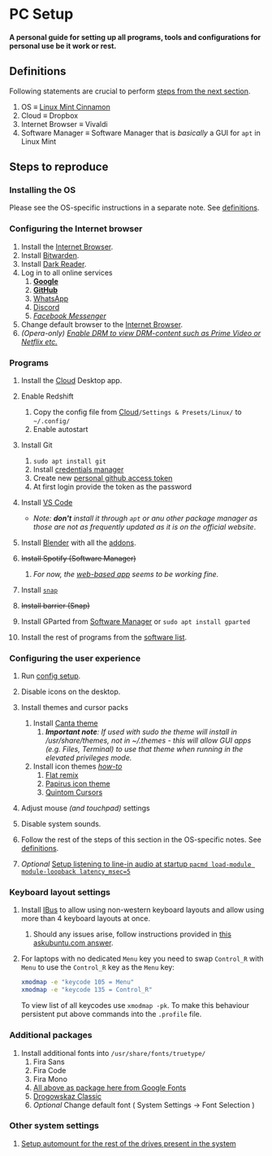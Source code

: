 # PC Setup
  #### A personal guide for setting up all programs, tools and configurations for personal use be it work or rest.

## Definitions
Following statements are crucial to perform [steps from the next section](#steps-to-reproduce).

1. OS $\equiv$ [Linux Mint Cinnamon](linux-mint-setup.md)
2. Cloud $\equiv$ Dropbox
3. Internet Browser $\equiv$ Vivaldi
4. Software Manager $\equiv$ Software Manager that is *basically* a GUI for `apt` in Linux Mint

## Steps to reproduce

### Installing the OS

Please see the OS-specific instructions in a separate note. See [definitions](#definitions).

### Configuring the Internet browser

   1. Install the [Internet Browser](#definitions).
   2. Install [Bitwarden](https://bitwarden.com/#download).
   3. Install [Dark Reader](https://chrome.google.com/webstore/detail/dark-reader/eimadpbcbfnmbkopoojfekhnkhdbieeh).
   4. Log in to all online services
      1. [**Google**](accounts.google.com/)
      2. [**GitHub**](https://github.com/login)
      3. [WhatsApp](https://web.whatsapp.com/)
      4. [Discord](https://discordapp.com/channels/@me)
      5. [*Facebook Messenger*](https://www.messenger.com/)
   5. Change default browser to the [Internet Browser](#definitions).
   6. *(Opera-only) [Enable DRM to view DRM-content such as Prime Video or Netflix etc.](https://forums.opera.com/topic/28663/widevine-and-opera/29)*

### Programs

1. Install the [Cloud](#definitions) Desktop app.

2. Enable Redshift
   1. Copy the config file from [Cloud](#definitions)`/Settings & Presets/Linux/` to `~/.config/`
   2. Enable autostart

3. Install Git
   1. `sudo apt install git`
   2. Install [credentials manager](https://stackoverflow.com/questions/36585496/error-when-using-git-credential-helper-with-gnome-keyring-as-sudo/40312117#40312117)
   3. Create new [personal github access token](https://github.com/settings/tokens)
   4. At first login provide the token as the password

4. Install [VS Code](https://code.visualstudio.com/)
    - *Note: __don't__ install it through `apt` or anu other package manager as those are not as frequently updated as it is on the official website*.

5. Install [Blender](https://www.blender.org/download/) with all the [addons](blender-notes.md#addons).

6. ~~Install Spotify (Software Manager)~~
   1. *For now, the [web-based app](https://open.spotify.com/collection/playlists) seems to be working fine.*

7. Install [`snap`](https://snapcraft.io/docs/installing-snap-on-linux-mint)

8. ~~Install barrier (Snap)~~

9.  Install GParted from [Software Manager](#definitions) or `sudo apt install gparted`

10. Install the rest of programs from the [software list](software-list.md).

### Configuring the user experience

1. Run [config setup](../config/readme.md).

2. Disable icons on the desktop.

3.  Install themes and cursor packs
    1. Install [Canta theme](https://github.com/vinceliuice/Canta-theme)
       1. *__Important note__: If used with sudo the theme will install in /usr/share/themes, not in ~/.themes - this will allow GUI apps (e.g. Files, Terminal) to use that theme when running in the elevated privileges mode.*
    2. Install icon themes *[how-to](https://itsfoss.com/install-icon-linux-mint/)*
       1. [Flat remix](https://drasite.com/flat-remix )
       2. [Papirus icon theme](https://github.com/PapirusDevelopmentTeam/papirus-icon-theme#installation)
          <!-- spellchecker: disable-next-line -->
       3. [Quintom Cursors](https://www.gnome-look.org/p/1329799/)

4. Adjust mouse *(and touchpad)* settings

5. Disable system sounds.

6. Follow the rest of the steps of this section in the OS-specific notes. See [definitions](#definitions).

    <!-- spellchecker: disable-next-line -->
7. *Optional* [Setup listening to line-in audio at startup `pacmd load-module module-loopback latency_msec=5`](https://unix.stackexchange.com/questions/263274/pipe-mix-line-in-to-output-in-pulseaudio)

### Keyboard layout settings

1. Install [IBus](https://forums.linuxmint.com/viewtopic.php?t=160272) to allow using non-western keyboard layouts and allow using more than 4 keyboard layouts at once.
    1.  Should any issues arise, follow instructions provided in [this askubuntu.com answer](https://askubuntu.com/a/793046).

2. For laptops with no dedicated `Menu` key you need to swap `Control_R` with `Menu` to use the `Control_R` key as the `Menu` key:
    ```bash
    xmodmap -e "keycode 105 = Menu"
    xmodmap -e "keycode 135 = Control_R"
    ```
    To view list of all keycodes use `xmodmap -pk`.
    To make this behaviour persistent put above commands into the `.profile` file.

### Additional packages

1. Install additional fonts into `/usr/share/fonts/truetype/`
    1.  Fira Sans
    2.  Fira Code
    3.  Fira Mono
    4.  [All above as package here from Google Fonts](https://fonts.google.com/selection?query=fira&selection.family=Fira+Code%7CFira+Mono%7CFira+Sans)
    5.  [Drogowskaz Classic](http://www.drogowskazclassic.pl/pismo.php)
    6.  *Optional* Change default font ( System Settings $\to$ Font Selection )

### Other system settings

1.  [Setup automount for the rest of the drives present in the system](https://fossbytes.com/how-to-auto-mount-partitions-on-boot-in-linux-easily/)
